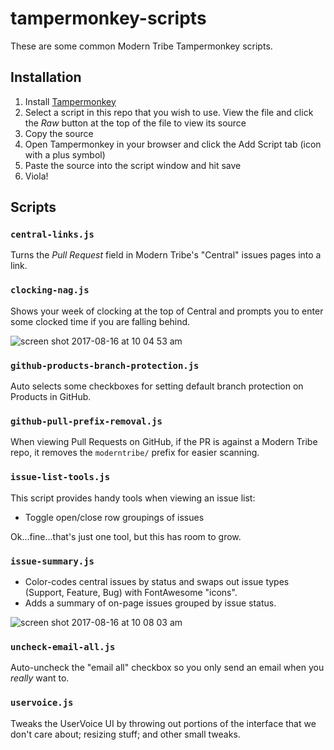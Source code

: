 # tampermonkey-scripts

These are some common Modern Tribe Tampermonkey scripts.

## Installation

1. Install [Tampermonkey](https://tampermonkey.net/)
1. Select a script in this repo that you wish to use. View the file and click the _Raw_ button at the top of the file to view its source
1. Copy the source
1. Open Tampermonkey in your browser and click the Add Script tab (icon with a plus symbol)
1. Paste the source into the script window and hit save
1. Viola!

## Scripts

### `central-links.js`

Turns the _Pull Request_ field in Modern Tribe's "Central" issues pages into a link.

### `clocking-nag.js`

Shows your week of clocking at the top of Central and prompts you to enter some clocked time if you are falling behind.

![screen shot 2017-08-16 at 10 04 53 am](https://user-images.githubusercontent.com/430385/29367332-8beceac6-826a-11e7-9e62-3800663c5b22.png)

### `github-products-branch-protection.js`

Auto selects some checkboxes for setting default branch protection on Products in GitHub.

### `github-pull-prefix-removal.js`

When viewing Pull Requests on GitHub, if the PR is against a Modern Tribe repo, it removes the `moderntribe/` prefix for easier scanning.

### `issue-list-tools.js`

This script provides handy tools when viewing an issue list:

* Toggle open/close row groupings of issues

Ok...fine...that's just one tool, but this has room to grow.

### `issue-summary.js`

* Color-codes central issues by status and swaps out issue types (Support, Feature, Bug) with FontAwesome "icons".
* Adds a summary of on-page issues grouped by issue status.

![screen shot 2017-08-16 at 10 08 03 am](https://user-images.githubusercontent.com/430385/29367418-db3e3328-826a-11e7-8dd1-2e9e48a338c9.png)

### `uncheck-email-all.js`

Auto-uncheck the "email all" checkbox so you only send an email when you _really_ want to.

### `uservoice.js`

Tweaks the UserVoice UI by throwing out portions of the interface that we don't care about; resizing stuff; and other small tweaks.
